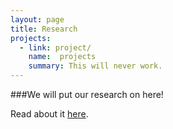 ```yaml
---
layout: page
title: Research
projects:
  - link: project/
    name:  projects
    summary: This will never work.
---
```


###We will put our research on here!

Read about it [here][project].

[project]: project/index.html